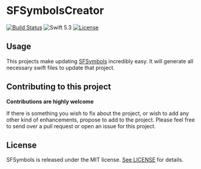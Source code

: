 # SFSymbolsCreator
[![Build Status](https://travis-ci.org/Nirma/SFSymbol.svg?branch=master)](https://travis-ci.org/Nirma/SFSymbol)
![Swift 5.3](https://img.shields.io/badge/Swift-5.3-orange.svg)
[![License](http://img.shields.io/:license-mit-blue.svg)](http://doge.mit-license.org)

## Usage 
This projects make updating [SFSymbols](https://github.com/Rspoon3/SFSymbols) incredibly easy. It will generate all necessary swift files to update that project.

## Contributing to this project
**Contributions are highly welcome**

If there is something you wish to fix about the project, or wish to add any other kind of enhancements,
propose to add to the project. Please feel free to send over a pull request 
or open an issue for this project.

## License

SFSymbols is released under the MIT license. [See LICENSE](https://github.com/Rspoon3/SFSymbolCreator/blob/main/LICENSE) for details.
